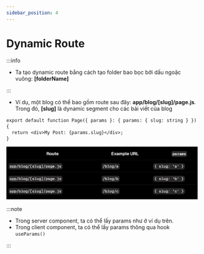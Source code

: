 ```yaml
---
sidebar_position: 4
---
```


# Dynamic Route

:::info

- Ta tạo dynamic route bằng cách tạo folder bao bọc bởi dấu ngoặc vuông: **[folderName]**

:::

- Ví dụ, một blog có thể bao gồm route sau đây: **app/blog/[slug]/page.js**. Trong đó, **[slug]** là dynamic segment cho các bài viết của blog

```tsx title="app/blog/[slug]/page.tsx"
export default function Page({ params }: { params: { slug: string } }) {
  return <div>My Post: {params.slug}</div>;
}
```

![1724165264643](image/dynamic-route/1724165264643.png)

:::note

- Trong server component, ta có thể lấy params như ở ví dụ trên.
- Trong client component, ta có thể lấy params thông qua hook `useParams()`

:::
